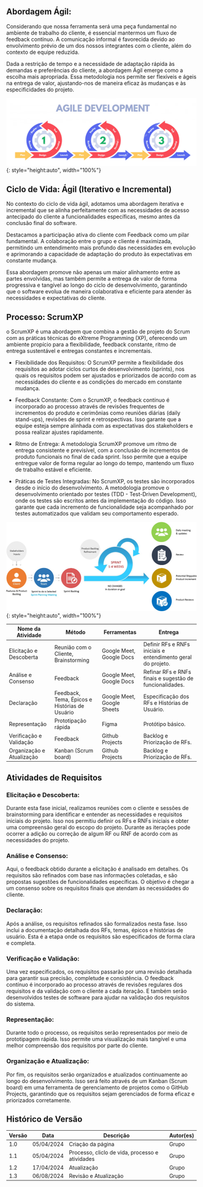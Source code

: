 ## Abordagem Ágil: 

Considerando que nossa ferramenta será uma peça fundamental no ambiente de trabalho do cliente, é essencial mantermos um fluxo de feedback contínuo. A comunicação informal é favorecida devido ao envolvimento prévio de um dos nossos integrantes com o cliente, além do contexto de equipe reduzida. 

Dada a restrição de tempo e a necessidade de adaptação rápida às demandas e preferências do cliente, a abordagem Ágil emerge como a escolha mais apropriada. Essa metodologia nos permite ser flexíveis e ágeis na entrega de valor, ajustando-nos de maneira eficaz às mudanças e às especificidades do projeto. 

![Abordagem Agil](assets/agile.png){: style="height:auto", width="100%"}

## Ciclo de Vida: Ágil (Iterativo e Incremental) 

No contexto do ciclo de vida ágil, adotamos uma abordagem iterativa e incremental que se alinha perfeitamente com as necessidades de acesso antecipado do cliente a funcionalidades específicas, mesmo antes da conclusão final do software. 

Destacamos a participação ativa do cliente com Feedback como um pilar fundamental. A colaboração entre o grupo e cliente é maximizada, permitindo um entendimento mais profundo das necessidades em evolução e aprimorando a capacidade de adaptação do produto às expectativas em constante mudança. 

Essa abordagem promove não apenas um maior alinhamento entre as partes envolvidas, mas também permite a entrega de valor de forma progressiva e tangível ao longo do ciclo de desenvolvimento, garantindo que o software evolua de maneira colaborativa e eficiente para atender às necessidades e expectativas do cliente. 



## Processo: ScrumXP 

o ScrumXP é uma abordagem que combina a gestão de projeto do Scrum com as práticas técnicas do eXtreme Programming (XP), oferecendo um ambiente propício para a flexibilidade, feedback constante, ritmo de entrega sustentável e entregas constantes e incrementais. 

* Flexibilidade dos Requisitos: O ScrumXP permite a flexibilidade dos requisitos ao adotar ciclos curtos de desenvolvimento (sprints), nos quais os requisitos podem ser ajustados e priorizados de acordo com as necessidades do cliente e as condições do mercado em constante mudança. 

* Feedback Constante: Com o ScrumXP, o feedback contínuo é incorporado ao processo através de revisões frequentes de incrementos do produto e cerimônias como reuniões diárias (daily stand-ups), revisões de sprint e retrospectivas. Isso garante que a equipe esteja sempre alinhada com as expectativas dos stakeholders e possa realizar ajustes rapidamente. 

* Ritmo de Entrega: A metodologia ScrumXP promove um ritmo de entrega consistente e previsível, com a conclusão de incrementos de produto funcionais no final de cada sprint. Isso permite que a equipe entregue valor de forma regular ao longo do tempo, mantendo um fluxo de trabalho estável e eficiente. 

* Práticas de Testes Integradas: No ScrumXP, os testes são incorporados desde o início do desenvolvimento. A metodologia promove o desenvolvimento orientado por testes (TDD - Test-Driven Development), onde os testes são escritos antes da implementação do código. Isso garante que cada incremento de funcionalidade seja acompanhado por testes automatizados que validam seu comportamento esperado.

![Srum](assets/scrum.jpg){: style="height:auto", width="100%"}


| Nome da Atividade         | Método                 | Ferramentas            | Entrega
| -----------               | ---------------------- | ---------------------- | ---------------------
| Elicitação e Descoberta   | Reunião com o Cliente, Brainstorming | Google Meet, Google Docs | Definir RFs e RNFs iniciais e entendimento geral do projeto. 
| Análise e Consenso        | Feedback               | Google Meet, Google Docs | Refinar RFs e RNFs finais e sugestão de funcionalidades. 
| Declaração                | Feedback, Tema, Épicos e Histórias de Usuário | Google Meet, Google Sheets | Especificação dos RFs e Histórias de Usuário. 
| Representação             | Prototipação rápida    | Figma   | Protótipo básico. 
| Verificação e Validação   | Feedback               | Github Projects      | Backlog e Priorização de RFs.
| Organização e Atualização | Kanban (Scrum board)   | Github Projects | Backlog e Priorização de RFs. 

## Atividades de Requisitos

### **Elicitação e Descoberta:** 

Durante esta fase inicial, realizamos reuniões com o cliente e sessões de brainstorming para identificar e entender as necessidades e requisitos iniciais do projeto. Isso nos permitiu definir os RFs e RNFs iniciais e obter uma compreensão geral do escopo do projeto. Durante as iterações pode ocorrer a adição ou correção de algum RF ou RNF de acordo com as necessidades do projeto.

### **Análise e Consenso:**

Aqui, o feedback obtido durante a elicitação é analisado em detalhes. Os requisitos são refinados com base nas informações coletadas, e são propostas sugestões de funcionalidades específicas. O objetivo é chegar a um consenso sobre os requisitos finais que atendam às necessidades do cliente.
  
### **Declaração:**

Após a análise, os requisitos refinados são formalizados nesta fase. Isso inclui a documentação detalhada dos RFs, temas, épicos e histórias de usuário. Esta é a etapa onde os requisitos são especificados de forma clara e completa. 

### **Verificação e Validação:**

Uma vez especificados, os requisitos passarão por uma revisão detalhada para garantir sua precisão, completude e consistência. O feedback contínuo é incorporado ao processo através de revisões regulares dos requisitos e da validação com o cliente a cada iteração. E também serão desenvolvidos testes de software para ajudar na validação dos requisitos do sistema.

### **Representação:** 

Durante todo o processo, os requisitos serão representados por meio de prototipagem rápida. Isso permite uma visualização mais tangível e uma melhor compreensão dos requisitos por parte do cliente.

### **Organização e Atualização:**

Por fim, os requisitos serão organizados e atualizados continuamente ao longo do desenvolvimento. Isso será feito através de um Kanban (Scrum board) em uma ferramenta de gerenciamento de projetos como o GitHub Projects, garantindo que os requisitos sejam gerenciados de forma eficaz e priorizados corretamente.



## Histórico de Versão

| Versão | Data       | Descrição                                                         | Autor(es)       |
|--------|------------|-------------------------------------------------------------------|-----------------|
| 1.0    | 05/04/2024 | Criação da página |Grupo   |
|1.1|05/04/2024| Processo, cliclo de vida, processo e atividades | Grupo |
|1.2|17/04/2024| Atualização | Grupo |
|1.3|06/08/2024| Revisão e Atualização | Grupo |


